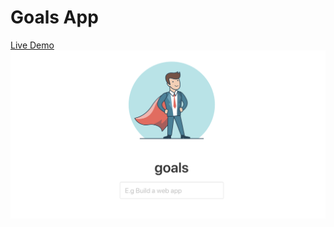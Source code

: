 # Goals App

[Live Demo](https://condescending-engelbart-a8dacc.netlify.app)
![Screenshot](screenshot.png)